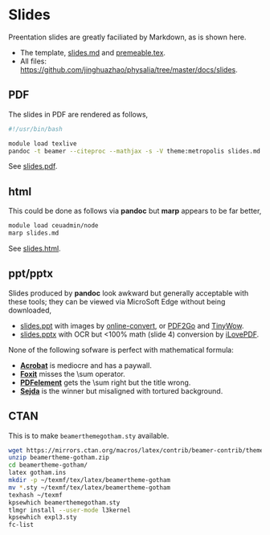 # Slides

Preentation slides are greatly faciliated by Markdown, as is shown here.

- The template, [slides.md](https://raw.githubusercontent.com/jinghuazhao/physalia/refs/heads/master/docs/slides/slides.md) and [premeable.tex](https://raw.githubusercontent.com/jinghuazhao/physalia/refs/heads/master/docs/slides/premeable.tex).
- All files: <https://github.com/jinghuazhao/physalia/tree/master/docs/slides>.

## PDF

The slides in PDF are rendered as follows, 

```bash
#!/usr/bin/bash

module load texlive
pandoc -t beamer --citeproc --mathjax -s -V theme:metropolis slides.md -o slides.pdf
```

See <a href="slides.pdf">slides.pdf</a>.

## html

This could be done as follows via **pandoc** but **marp** appears to be far better,

```bash
module load ceuadmin/node
marp slides.md
```

See <a href="slides.html">slides.html</a>.

## ppt/pptx

Slides produced by **pandoc** look awkward but generally acceptable with these tools; they can be viewed via MicroSoft Edge without being downloaded,

- <a href="slides.ppt">slides.ppt</a> with images by [online-convert](https://document.online-convert.com/convert/pdf-to-ppt), or [PDF2Go](https://www.pdf2go.com/pdf-to-powerpoint) and [TinyWow](https://tinywow.com/pdf/to-ppt).
- <a href="slides.pptx">slides.pptx</a> with OCR but <100% math (slide 4) conversion by [iLovePDF](https://www.ilovepdf.com/pdf_to_powerpoint).

None of the following sofware is perfect with mathematical formula:

* [**Acrobat**](https://www.adobe.com/uk/acrobat/online/pdf-to-ppt.html) is mediocre and has a paywall.
* [**Foxit**](https://www.foxit.com/pdf-to-ppt/) misses the \sum operator.
* [**PDFelement**](https://pdf.wondershare.com/online-pdf/pdf-to-ppt.html) gets the \sum right but the title wrong.
* [**Sejda**](https://www.sejda.com/pdf-to-ppt) is the winner but misaligned with tortured background.

## CTAN

This is to make `beamerthemegotham.sty` available.

```bash
wget https://mirrors.ctan.org/macros/latex/contrib/beamer-contrib/themes/beamertheme-gotham.zip
unzip beamertheme-gotham.zip
cd beamertheme-gotham/
latex gotham.ins
mkdir -p ~/texmf/tex/latex/beamertheme-gotham
mv *.sty ~/texmf/tex/latex/beamertheme-gotham
texhash ~/texmf
kpsewhich beamerthemegotham.sty
tlmgr install --user-mode l3kernel
kpsewhich expl3.sty
fc-list
```
